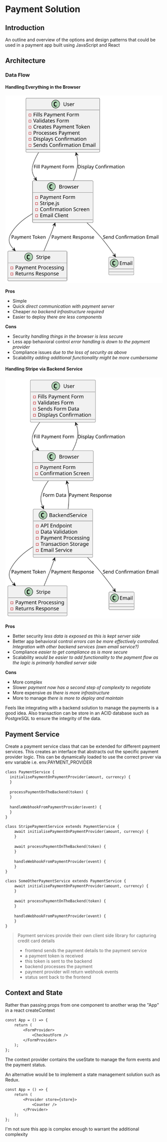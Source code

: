 # Payment Solution

## Introduction
An outline and overview of the options and design patterns that could be used in a payment app built using JavaScript and React

## Architecture

### Data Flow

#### Handling Everything in the Browser

![browser data flow](browser-data-flow.svg)

**Pros**
<span style="background-color: lightgreen;">
- Simple
- Quick *direct communication with payment server*
- Cheaper *no backend infrastructure required*
- Easier to deploy *there are less components*
</span>

**Cons**
- Security *handling things in the browser is less secure*
- Less app behavioral control *error handling is down to the payment provider*
- Compliance issues *due to the loss of security as above*
- Scalability *adding additional functionality might be more cumbersome*

#### Handling Stripe via Backend Service

![backend data flow](backend-data-flow.svg)

**Pros**
- Better security *less data is exposed as this is kept server side*
- Better app behavioral control *errors can be more effectively controlled. Integration with other backend services (own email service?)*
- Compliance *easier to get compliance as is more secure*
- Scalability *would be easier to add functionality to the payment flow as the logic is primarily handled server side*

**Cons**
- More complex
- Slower *payment now has a second step of complexity to negotiate*
- More expensive *as there is more infrastructure*
- More to manage *there is more to deploy and maintain*

Feels like integrating with a backend solution to manage the payments is a good idea. Also transaction can be store in an ACID database such as PostgreSQL to ensure the integrity of the data.

## Payment Service

Create a payment service class that can be extended for different payment services. This creates an interface that abstracts out the specific payment provider logic. This can be dynamically loaded to use the correct prover via env variable i.e. env.PAYMENT_PROVIDER

```
class PaymentService {
  initialisePaymentOnPaymentProvider(amount, currency) {
  }

  processPaymentOnTheBackend(token) {
  }

  handleWebhookFromPaymentProvider(event) {
  }
}
```

```
class StripePaymentService extends PaymentService {
    await initialisePaymentOnPaymentProvider(amount, currency) {
    }

    await processPaymentOnTheBackend(token) {
    }

    handleWebhookFromPaymentProvider(event) {
    }
}
```

```
class SomeOtherPaymentService extends PaymentService {
    await initialisePaymentOnPaymentProvider(amount, currency) {
    }

    await processPaymentOnTheBackend(token) {
    }

    handleWebhookFromPaymentProvider(event) {
    }
}
```

> Payment services provide their own client side library for capturing credit card details
> - frontend sends the payment details to the payment service
> - a payment token is received
> - this token is sent to the backend
> - backend processes the payment
> - payment provider will return webhook events
> - status sent back to the frontend

## Context and State

Rather than passing props from one component to another wrap the "App" in a react createContext

```
const App = () => {
    return (
        <FormProvider>
            <CheckoutForm />
        </FormProvider>
    );
};
```

The context provider contains the useState to manage the form events and the payment status.

An alternative would be to implement a state management solution such as Redux. 

```
const App = () => {
    return (
        <Provider store={store}>
            <Counter />
        </Provider>
    );
};
```

I'm not sure this app is complex enough to warrant the additional complexity